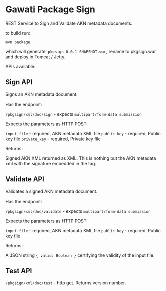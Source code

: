 # Gawati Package Sign

REST Service to Sign and Validate AKN metadata documents.

to build run:

```
mvn package
```

which will generate: `pkgsign-0.0.1-SNAPSHOT.war`, rename to pkgsign.war and deploy in Tomcat / Jetty.

APIs available: 

## Sign API 

Signs an AKN metadata document. 

Has the endpoint:

`/pkgsign/xml/doc/sign` - expects `multipart/form-data submission`

Expects the parameters as HTTP POST:

`input_file` - required, AKN metadata XML file
`public_key` - required, Public key file
`private_key` - required, Private key file

Returns:

Signed AKN XML returned as XML.
This is nothing but the AKN metadata xml with the signature embedded in the <akomaNtoso> tag.

## Validate API 

Validates a signed AKN metadata document. 

Has the endpoint:

`/pkgsign/xml/doc/validate` - expects `multipart/form-data submission`

Expects the parameters as HTTP POST:

`input_file` - required, AKN metadata XML file
`public_key` - required, Public key file

Returns:

A JSON string `{ valid: Boolean }` certifying the validity of the input file.

## Test API 

`/pkgsign/xml/doc/test` - http get. Returns version number.